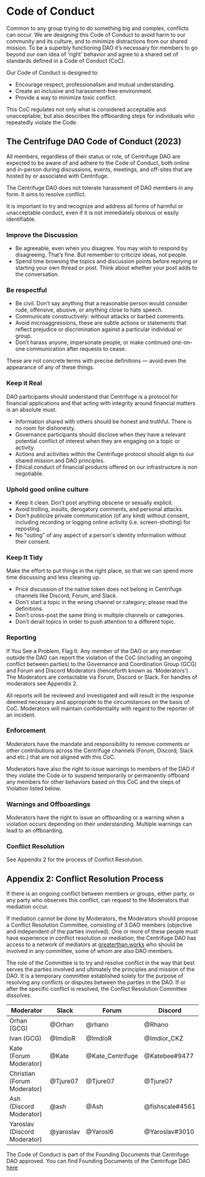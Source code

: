 # Code of Conduct

Common to any group trying to do something big and complex, conflicts can occur.  We are designing this Code of Conduct to avoid harm to our community and its culture, and to minimize distractions from our shared mission. To be a superbly functioning DAO it’s necessary for members to go beyond our own idea of ​​'right' behavior and agree to a shared set of standards defined in a Code of Conduct (CoC).

Our Code of Conduct is designed to: 
* Encourage respect, professionalism and mutual understanding. 
* Create an inclusive and harassment-free environment. 
* Provide a way to minimize toxic conflict.

This CoC regulates not only what is considered acceptable and unacceptable, but also describes the offboarding steps for individuals who repeatedly violate the Code. 

## The Centrifuge DAO Code of Conduct (2023)

All members, regardless of their status or role, of Centrifuge DAO are expected to be aware of and adhere to the Code of Conduct, both online and in-person during discussions, events, meetings, and off-sites that are hosted by or associated with Centrifuge.

The Centrifuge DAO does not tolerate harassment of DAO members in any form. It aims to resolve conflict. 

It is important to try and recognize and address all forms of harmful or unacceptable conduct, even if it is not immediately obvious or easily identifiable.

### Improve the Discussion
* Be agreeable, even when you disagree. You may wish to respond by disagreeing. That’s fine. But remember to criticize ideas, not people. 
* Spend time browsing the topics and discussion points before replying or starting your own thread or post. Think about whether your post adds to the conversation.

### Be respectful
* Be civil. Don’t say anything that a reasonable person would consider rude, offensive, abusive, or anything close to hate speech.
* Communicate constructively: without attacks or barbed comments.
* Avoid microaggressions, these are subtle actions or statements that reflect prejudice or discrimination against a particular individual or group.
* Don’t harass anyone, impersonate people, or make continued one-on-one communication after requests to cease. 

These are not concrete terms with precise definitions — avoid even the appearance of any of these things.

### Keep it Real
DAO participants should understand that Centrifuge is a protocol for financial applications and that acting with integrity around financial matters is an absolute must.
* Information shared with others should be honest and truthful. There is no room for dishonesty. 
* Governance participants should disclose when they have a relevant potential conflict of interest when they are engaging on a topic or activity. 
* Actions and activities within the Centrifuge protocol should align to our shared mission and DAO principles. 
* Ethical conduct of financial products offered on our infrastructure is non negotiable.  

### Uphold good online culture
* Keep it clean. Don’t post anything obscene or sexually explicit.
* Avoid trolling, insults, derogatory comments, and personal attacks.
* Don't publicize private communication (of any kind) without consent, including recording or logging online activity (i.e. screen-shotting) for reposting.
* No "outing" of any aspect of a person's identity information without their consent.

### Keep It Tidy
Make the effort to put things in the right place, so that we can spend more time discussing and less cleaning up. 
* Price discussion of the native token does not belong in Centrifuge channels like Discord, Forum, and Slack. 
* Don’t start a topic in the wrong channel or category; please read the definitions.
* Don’t cross-post the same thing in multiple channels or categories.
* Don't derail topics in order to push attention to a different topic. 

### Reporting
If You See a Problem, Flag It. Any member of the DAO or any member outside the DAO can report the violation of the CoC (including an ongoing conflict between parties) to the Governance and Coordination Group (GCG) and Forum and Discord Moderators (henceforth known as 'Moderators') . The Moderators are contactable via Forum, Discord or Slack. For handles of moderators see Appendix 2. 

All reports will be reviewed and investigated and will result in the response deemed necessary and appropriate to the circumstances on the basis of CoC. Moderators will maintain confidentiality with regard to the reporter of an incident.

### Enforcement 
Moderators have the mandate and responsibility to remove comments or other contributions across the Centrifuge channels (Forum, Discord, Slack and etc.) that are not aligned with this CoC. 

Moderators have also the right to issue warnings to members of the DAO if they violate the Code or to suspend temporarily or permanently offboard any members for other behaviors based on this CoC and the steps of Violation listed below.

### Warnings and Offboardings
Moderators have the right to issue an offboarding or a warning when a violation occurs depending on their understanding. Multiple warnings can lead to an offboarding.

### Conflict Resolution
See Appendix 2 for the process of Conflict Resolution.

## Appendix 2: Conflict Resolution Process
If there is an ongoing conflict between members or groups, either party, or any party who observes this conflict, can request to the Moderators that mediation occur. 

If mediation cannot be done by Moderators, the Moderators should propose a Conflict Resolution Committee, consisting of 3 DAO members (objective and independent of the parties involved). One or more of these people must have experience in conflict resolution or mediation, the Centrifuge DAO has access to a network of mediators at [greaterthan.works](https://www.greaterthan.works/) who should be involved in any committee, some of whom are also DAO members.

The role of the Committee is to try and resolve conflict in the way that best serves the parties involved and ultimately the principles and mission of the DAO.  It is a temporary committee established solely for the purpose of resolving any conflicts or disputes between the parties in the DAO. If or after the specific conflict is resolved, the Conflict Resolution Committee dissolves.

|Moderator|Slack|Forum|Discord|
| --- | --- | --- | --- |
|Orhan (GCG)|@Orhan|@rhano|@Rhano | CFG#6808|
|Ivan (GCG)|@ImdioR|@ImdioR|@Imdior_CKZ | CFG#8610|
|Kate (Forum Moderator)|@Kate|@Kate_Centrifuge|@Katebee#9477 |
|Christian (Forum Moderator)|@Tjure07|@Tjure07|@Tjure07 | CFG#4308|
|Ash (Discord Moderator)|@ash|@Ash|@fishscale#4561|
|Yaroslav (Discord Moderator)|@yaroslav|@Yarosl6|@Yaroslav#3010|

The Code of Conduct is part of the Founding Documents that Centrifuge DAO approved. You can find Founding Documents of the Centrifuge DAO [here](https://github.com/centrifuge/cps/blob/main/cps/CP29/CP29.md)
